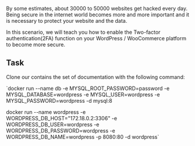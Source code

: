 By some estimates, about 30000 to 50000 websites get hacked every day. Being secure in the internet world becomes more and more important and it is necessary to protect your website and the data.

In this scenario, we will teach you how to enable the Two-factor authentication(2FA) function on your WordPress / WooCommerce platform to become more secure.

## Task

Clone our contains the set of documentation with the following command:

`docker run --name db -e MYSQL_ROOT_PASSWORD=password -e MYSQL_DATABASE=wordpress -e MYSQL_USER=wordpress -e MYSQL_PASSWORD=wordpress -d mysql:8

docker run --name wordpress -e WORDPRESS_DB_HOST="172.18.0.2:3306" -e WORDPRESS_DB_USER=wordpress -e WORDPRESS_DB_PASSWORD=wordpress -e WORDPRESS_DB_NAME=wordpress -p 8080:80 -d wordpress`
